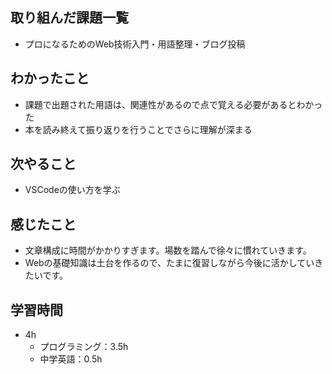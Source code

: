 ## 取り組んだ課題一覧
- プロになるためのWeb技術入門・用語整理・ブログ投稿
## わかったこと
- 課題で出題された用語は、関連性があるので点で覚える必要があるとわかった
- 本を読み終えて振り返りを行うことでさらに理解が深まる
## 次やること
- VSCodeの使い方を学ぶ
## 感じたこと
- 文章構成に時間がかかりすぎます。場数を踏んで徐々に慣れていきます。
- Webの基礎知識は土台を作るので、たまに復習しながら今後に活かしていきたいです。
## 学習時間
- 4h
  - プログラミング：3.5h
  - 中学英語：0.5h
